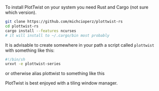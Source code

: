 To install PlotTwist on your system you need Rust and Cargo (not sure which version).

```bash
git clone https://github.com/michcioperz/plottwist-rs
cd plottwist-rs
cargo install --features ncurses
# it will install to ~/.cargo/bin most probably
```

It is advisable to create somewhere in your path a script called `plottwist` with something like this:
```bash
#!/bin/sh
urxvt -e plottwist-series
```
or otherwise alias plottwist to something like this

PlotTwist is best enjoyed with a tiling window manager.
